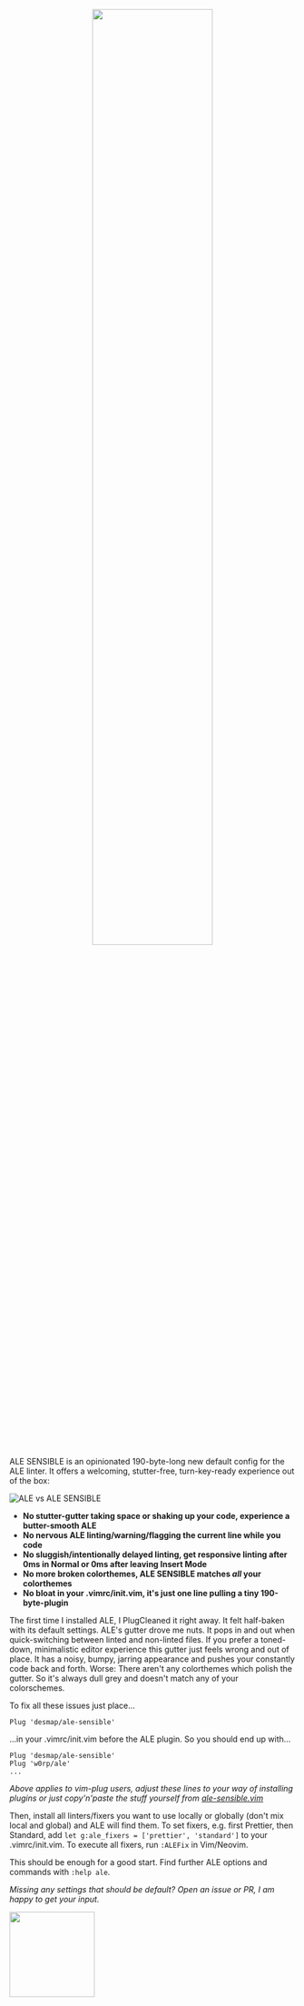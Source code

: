 <p align='center'><img src='https://user-images.githubusercontent.com/43666255/50660194-3c749200-0f9f-11e9-8668-520662ae79d0.png' width='65%'/></p>

ALE SENSIBLE is an opinionated 190-byte-long new default config for the ALE linter.
It offers a welcoming, stutter-free, turn-key-ready experience out of the box:

![ALE vs ALE SENSIBLE](https://user-images.githubusercontent.com/43666255/50661068-3df38980-0fa2-11e9-8a6c-e657232484db.png)

- **No stutter-gutter taking space or shaking up your code, experience a butter-smooth ALE**
- **No nervous ALE linting/warning/flagging the current line while you code**
- **No sluggish/intentionally delayed linting, get responsive linting after 0ms in Normal or 0ms after leaving Insert Mode** 
- **No more broken colorthemes, ALE SENSIBLE matches _all_ your colorthemes**
- **No bloat in your .vimrc/init.vim, it's just one line pulling a tiny 190-byte-plugin**

The first time I installed ALE, I PlugCleaned it right away. It felt half-baken with its default settings. ALE's gutter drove me nuts. It pops in and out when quick-switching between linted and non-linted files. If you prefer a toned-down, minimalistic editor experience this gutter just feels wrong and out of place. It has a noisy, bumpy, jarring appearance and pushes your constantly code back and forth. Worse: There aren't any colorthemes which polish the gutter. So it's always dull grey and doesn't match any of your colorschemes. 

To fix all these issues just place...

```
Plug 'desmap/ale-sensible'
```
...in your .vimrc/init.vim before the ALE plugin. So you should end up with...
```
Plug 'desmap/ale-sensible'
Plug 'w0rp/ale'
...
```
_Above applies to vim-plug users, adjust these lines to your way of installing plugins or just copy'n'paste the stuff yourself from [ale-sensible.vim](https://github.com/desmap/ale-sensible/blob/master/plugin/ale-sensible.vim)_

Then, install all linters/fixers you want to use locally or globally (don't mix local and global) and ALE will find them. To set fixers, e.g. first Prettier, then Standard, add `let g:ale_fixers = ['prettier', 'standard']` to your .vimrc/init.vim. To execute all fixers, run `:ALEFix` in Vim/Neovim.

This should be enough for a good start. Find further ALE options and commands with `:help ale`.

_Missing any settings that should be default? Open an issue or PR, I am happy to get your input._

<img src='https://user-images.githubusercontent.com/43666255/50661376-413b4500-0fa3-11e9-9bd4-7248514f576a.png' width=150/>
